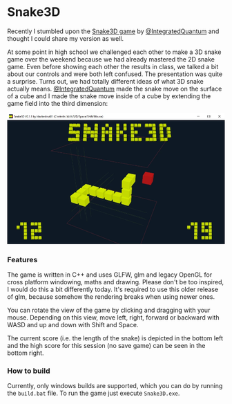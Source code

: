 # Snake3D

Recently I stumbled upon the [Snake3D game](https://github.com/IntegratedQuantum/Snake3D) by [@IntegratedQuantum](https://github.com/IntegratedQuantum) and thought I could share my version as well.

At some point in high school we challenged each other to make a 3D snake game over the weekend because we had already mastered the 2D snake game. Even before showing each other the results in class, we talked a bit about our controls and were both left confused. The presentation was quite a surprise. Turns out, we had totally different ideas of what 3D snake actually means. [@IntegratedQuantum](https://github.com/IntegratedQuantum) made the snake move on the surface of a cube and I made the snake move inside of a cube by extending the game field into the third dimension:

![Image of the Snake3D game](img/midgame.png)

### Features
The game is written in C++ and uses GLFW, glm and legacy OpenGL for cross platform windowing, maths and drawing. Please don't be too inspired, I would do this a bit differently today.
It's required to use this older release of glm, because somehow the rendering breaks when using newer ones.

You can rotate the view of the game by clicking and dragging with your mouse. Depending on this view, move left, right, forward or backward with WASD and up and down with Shift and Space.

The current score (i.e. the length of the snake) is depicted in the bottom left and the high score for this session (no save game) can be seen in the bottom right.

### How to build
Currently, only windows builds are supported, which you can do by running the `build.bat` file. To run the game just execute `Snake3D.exe`.